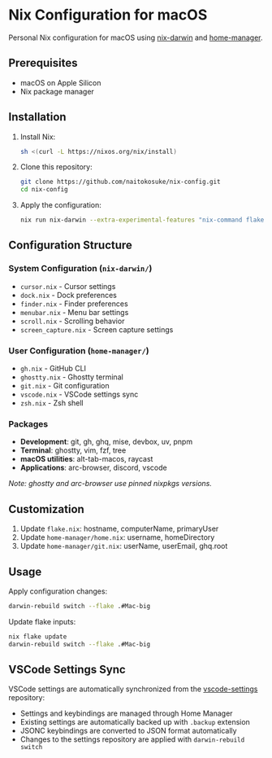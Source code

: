 # Nix Configuration for macOS

Personal Nix configuration for macOS using [nix-darwin](https://github.com/LnL7/nix-darwin) and [home-manager](https://github.com/nix-community/home-manager).

## Prerequisites

- macOS on Apple Silicon
- Nix package manager

## Installation

1. Install Nix:
   ```bash
   sh <(curl -L https://nixos.org/nix/install)
   ```

2. Clone this repository:
   ```bash
   git clone https://github.com/naitokosuke/nix-config.git
   cd nix-config
   ```

3. Apply the configuration:
   ```bash
   nix run nix-darwin --extra-experimental-features "nix-command flakes" -- switch --flake .#Mac-big
   ```

## Configuration Structure

### System Configuration (`nix-darwin/`)
- `cursor.nix` - Cursor settings
- `dock.nix` - Dock preferences
- `finder.nix` - Finder preferences
- `menubar.nix` - Menu bar settings
- `scroll.nix` - Scrolling behavior
- `screen_capture.nix` - Screen capture settings

### User Configuration (`home-manager/`)
- `gh.nix` - GitHub CLI
- `ghostty.nix` - Ghostty terminal
- `git.nix` - Git configuration
- `vscode.nix` - VSCode settings sync
- `zsh.nix` - Zsh shell

### Packages

- **Development**: git, gh, ghq, mise, devbox, uv, pnpm
- **Terminal**: ghostty, vim, fzf, tree
- **macOS utilities**: alt-tab-macos, raycast
- **Applications**: arc-browser, discord, vscode

*Note: ghostty and arc-browser use pinned nixpkgs versions.*

## Customization

1. Update `flake.nix`: hostname, computerName, primaryUser
2. Update `home-manager/home.nix`: username, homeDirectory
3. Update `home-manager/git.nix`: userName, userEmail, ghq.root

## Usage

Apply configuration changes:
```bash
darwin-rebuild switch --flake .#Mac-big
```

Update flake inputs:
```bash
nix flake update
darwin-rebuild switch --flake .#Mac-big
```

## VSCode Settings Sync

VSCode settings are automatically synchronized from the [vscode-settings](https://github.com/naitokosuke/vscode-settings) repository:

- Settings and keybindings are managed through Home Manager
- Existing settings are automatically backed up with `.backup` extension
- JSONC keybindings are converted to JSON format automatically
- Changes to the settings repository are applied with `darwin-rebuild switch`
